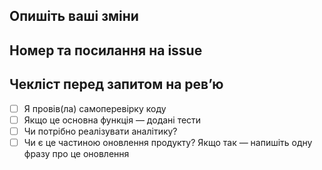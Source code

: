 ## Опишіть ваші зміни

## Номер та посилання на issue

## Чекліст перед запитом на рев’ю
- [ ] Я провів(ла) самоперевірку коду
- [ ] Якщо це основна функція — додані тести
- [ ] Чи потрібно реалізувати аналітику?
- [ ] Чи є це частиною оновлення продукту? Якщо так — напишіть одну фразу про це оновлення
